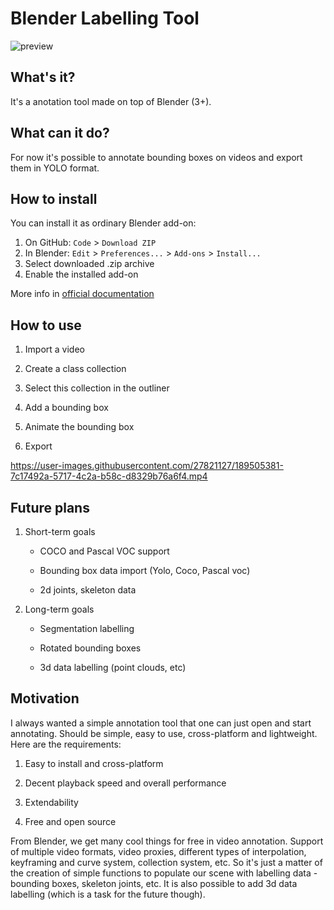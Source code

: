 # Blender Labelling Tool

![preview](https://user-images.githubusercontent.com/27821127/189505540-de717973-7cd9-493b-8f06-2387872501d1.gif)

## What's it?

It's a anotation tool made on top of Blender (3+).

## What can it do?

For now it's possible to annotate bounding boxes on videos and export them in YOLO format.

## How to install

You can install it as ordinary Blender add-on:

1. On GitHub: `Code` > `Download ZIP`
2. In Blender: `Edit` > `Preferences...` > `Add-ons` > `Install...`
3. Select downloaded .zip archive
4. Enable the installed add-on

More info in [official documentation](https://docs.blender.org/manual/en/latest/editors/preferences/addons.html#installing-add-ons)

## How to use

1. Import a video

2. Create a class collection

3. Select this collection in the outliner

4. Add a bounding box

5. Animate the bounding box

6. Export



https://user-images.githubusercontent.com/27821127/189505381-7c17492a-5717-4c2a-b58c-d8329b76a6f4.mp4



## Future plans

1. Short-term goals

    - COCO and Pascal VOC support

    - Bounding box data import (Yolo, Coco, Pascal voc)

    - 2d joints, skeleton data

2. Long-term goals

   - Segmentation labelling

   - Rotated bounding boxes

   - 3d data labelling (point clouds, etc)

## Motivation

I always wanted a simple annotation tool that one can just open and start annotating. Should be simple, easy to use, cross-platform and lightweight. Here are the requirements:

   1. Easy to install and cross-platform

   2. Decent playback speed and overall performance

   3. Extendability

   4. Free and open source

From Blender, we get many cool things for free in video annotation. Support of multiple video formats, video proxies, different types of interpolation, keyframing and curve system, collection system, etc. So it's just a matter of the creation of simple functions to populate our scene with labelling data - bounding boxes, skeleton joints, etc. It is also possible to add 3d data labelling (which is a task for the future though).
